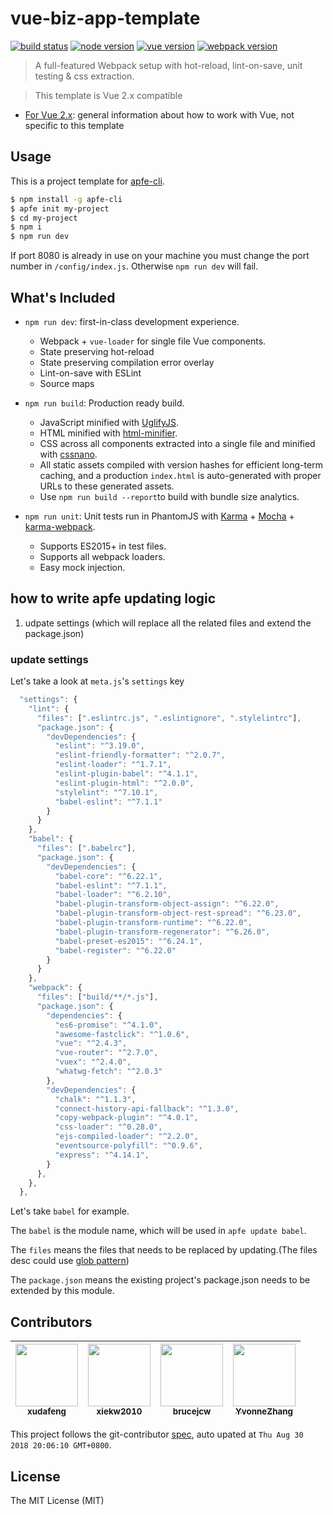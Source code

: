 # vue-biz-app-template

[![build status][travis-image]][travis-url]
[![node version][node-image]][node-url]
[![vue version][vue-image]][vue-url]
[![webpack version][webpack-image]][webpack-url]

[travis-image]: https://img.shields.io/travis/ant-ife/vue-biz-app-template.svg?style=flat-square
[travis-url]: https://travis-ci.org/ant-ife/vue-biz-app-template
[node-image]: https://img.shields.io/badge/node.js-%3E=8-green.svg?style=flat-square
[node-url]: http://nodejs.org/download/
[vue-image]: https://img.shields.io/badge/Vue-2-green.svg?style=flat-square
[vue-url]: https://vuejs.org/
[webpack-image]: https://img.shields.io/badge/Webpack-4-green.svg?style=flat-square
[webpack-url]: https://vuejs.org/

> A full-featured Webpack setup with hot-reload, lint-on-save, unit testing & css extraction.

> This template is Vue 2.x compatible

- [For Vue 2.x](http://vuejs.org/guide/): general information about how to work with Vue, not specific to this template

## Usage

This is a project template for [apfe-cli](https://github.com/ant-ife/apfe-cli).

```bash
$ npm install -g apfe-cli
$ apfe init my-project
$ cd my-project
$ npm i
$ npm run dev
```

If port 8080 is already in use on your machine you must change the port number in `/config/index.js`. Otherwise `npm run dev` will fail.

## What's Included

- `npm run dev`: first-in-class development experience.
  - Webpack + `vue-loader` for single file Vue components.
  - State preserving hot-reload
  - State preserving compilation error overlay
  - Lint-on-save with ESLint
  - Source maps

- `npm run build`: Production ready build.
  - JavaScript minified with [UglifyJS](https://github.com/mishoo/UglifyJS2).
  - HTML minified with [html-minifier](https://github.com/kangax/html-minifier).
  - CSS across all components extracted into a single file and minified with [cssnano](https://github.com/ben-eb/cssnano).
  - All static assets compiled with version hashes for efficient long-term caching, and a production `index.html` is auto-generated with proper URLs to these generated assets.
  - Use `npm run build --report`to build with bundle size analytics.

- `npm run unit`: Unit tests run in PhantomJS with [Karma](http://karma-runner.github.io/0.13/index.html) + [Mocha](http://mochajs.org/) + [karma-webpack](https://github.com/webpack/karma-webpack).
  - Supports ES2015+ in test files.
  - Supports all webpack loaders.
  - Easy mock injection.

## how to write apfe updating logic

1. udpate settings (which will replace all the related files and extend the package.json)

### update settings

Let's take a look at ```meta.js```'s ```settings``` key

```js
  "settings": {
    "lint": {
      "files": [".eslintrc.js", ".eslintignore", ".stylelintrc"],
      "package.json": {
        "devDependencies": {
          "eslint": "^3.19.0",
          "eslint-friendly-formatter": "^2.0.7",
          "eslint-loader": "^1.7.1",
          "eslint-plugin-babel": "^4.1.1",
          "eslint-plugin-html": "^2.0.0",
          "stylelint": "^7.10.1",
          "babel-eslint": "^7.1.1"
        }
      }
    },
    "babel": {
      "files": [".babelrc"],
      "package.json": {
        "devDependencies": {
          "babel-core": "^6.22.1",
          "babel-eslint": "^7.1.1",
          "babel-loader": "^6.2.10",
          "babel-plugin-transform-object-assign": "^6.22.0",
          "babel-plugin-transform-object-rest-spread": "^6.23.0",
          "babel-plugin-transform-runtime": "^6.22.0",
          "babel-plugin-transform-regenerator": "^6.26.0",
          "babel-preset-es2015": "^6.24.1",
          "babel-register": "^6.22.0"
        }
      }
    },
    "webpack": {
      "files": ["build/**/*.js"],
      "package.json": {
        "dependencies": {
          "es6-promise": "^4.1.0",
          "awesome-fastclick": "^1.0.6",
          "vue": "^2.4.3",
          "vue-router": "^2.7.0",
          "vuex": "^2.4.0",
          "whatwg-fetch": "^2.0.3"
        },
        "devDependencies": {
          "chalk": "^1.1.3",
          "connect-history-api-fallback": "^1.3.0",
          "copy-webpack-plugin": "^4.0.1",
          "css-loader": "^0.28.0",
          "ejs-compiled-loader": "^2.2.0",
          "eventsource-polyfill": "^0.9.6",
          "express": "^4.14.1",
        }
      },
    },
  },
```

Let's take ```babel``` for example.

The ```babel``` is the module name, which will be used in ```apfe update babel```.

The ```files``` means the files that needs to be replaced by updating.(The files desc could use [glob pattern](https://github.com/isaacs/node-glob))

The ```package.json``` means the existing project's package.json needs to be extended by this module.

<!-- GITCONTRIBUTOR_START -->

## Contributors

|[<img src="https://avatars1.githubusercontent.com/u/1011681?v=4" width="100px;"/><br/><sub><b>xudafeng</b></sub>](https://github.com/xudafeng)<br/>|[<img src="https://avatars2.githubusercontent.com/u/1814071?v=4" width="100px;"/><br/><sub><b>xiekw2010</b></sub>](https://github.com/xiekw2010)<br/>|[<img src="https://avatars2.githubusercontent.com/u/8085088?v=4" width="100px;"/><br/><sub><b>brucejcw</b></sub>](https://github.com/brucejcw)<br/>|[<img src="https://avatars2.githubusercontent.com/u/4408102?v=4" width="100px;"/><br/><sub><b>YvonneZhang</b></sub>](https://github.com/YvonneZhang)<br/>
| :---: | :---: | :---: | :---: |


This project follows the git-contributor [spec](https://github.com/xudafeng/git-contributor), auto upated at `Thu Aug 30 2018 20:06:10 GMT+0800`.

<!-- GITCONTRIBUTOR_END -->

## License

The MIT License (MIT)
